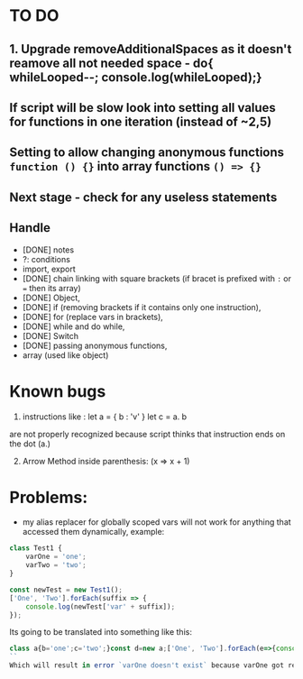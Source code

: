 # TO DO

## 1. Upgrade removeAdditionalSpaces as it doesn't reamove all not needed space - do{ whileLooped--; console.log(whileLooped);}


## If script will be slow look into setting all values for functions in one iteration (instead of ~2,5)

## Setting to allow changing anonymous functions `function () {}` into array functions `() => {}`

## Next stage - check for any useless statements

## Handle
- [DONE] notes
- ?: conditions
- import, export
- [DONE] chain linking with square brackets (if bracet is prefixed with `:` or `=` then its array)
- [DONE] Object,
- [DONE] if (removing brackets if it contains only one instruction),
- [DONE] for (replace vars in brackets),
- [DONE] while and do while,
- [DONE] Switch
- [DONE] passing anonymous functions,
- array (used like object)

# Known bugs

1. instructions like :
let a  = {
    b : 'v'
}
let c = a.
b

are not properly recognized because script thinks that instruction ends on the dot (a.)

2. Arrow Method inside parenthesis:
(x => x + 1)

# Problems:
- my alias replacer for globally scoped vars will not work for anything that accessed them dynamically, example:
```js
class Test1 {
    varOne = 'one';
    varTwo = 'two';
}

const newTest = new Test1();
['One', 'Two'].forEach(suffix => {
    console.log(newTest['var' + suffix]);
});
```
Its going to be translated into something like this:
```js
class a{b='one';c='two';}const d=new a;['One', 'Two'].forEach(e=>{console.log(d['var' + e]);}
``
Which will result in error `varOne doesn't exist` because varOne got replaced with `b`.
